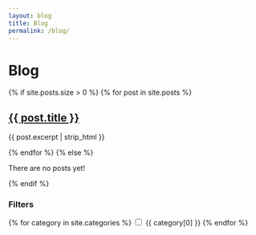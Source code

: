 ```yaml
---
layout: blog
title: Blog
permalink: /blog/
---
```


<h1>Blog</h1>

<main>
  <!-- Blog Posts Section -->
  <div class="posts">
    {% if site.posts.size > 0 %}
      {% for post in site.posts %}
        <div class="post">
          <h2><a href="{{ post.url }}">{{ post.title }}</a></h2>
          <p>{{ post.excerpt | strip_html }}</p>
        </div>
      {% endfor %}
    {% else %}
      <p>There are no posts yet!</p>
    {% endif %}
  </div>

  <!-- Filters Section -->
  <div class="filters">
    <h3>Filters</h3>
    <form>
      {% for category in site.categories %}
        <label>
          <input type="checkbox" name="category" value="{{ category[0] }}">
          {{ category[0] }}
        </label>
      {% endfor %}
    </form>
  </div>
</main>